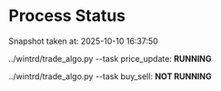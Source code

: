 # Process Status

Snapshot taken at: 2025-10-10 16:37:50

../wintrd/trade_algo.py --task price_update: **RUNNING**

../wintrd/trade_algo.py --task buy_sell: **NOT RUNNING**

